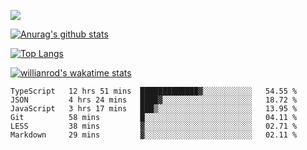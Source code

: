 ![](https://blog-img-1252233196.cos.ap-guangzhou.myqcloud.com/github-home.png)
     
[![Anurag's github stats](https://github-readme-stats.vercel.app/api?username=BB-Code&count_private=true&show_icons=true)](https://github.com/BB-Code/github-readme-stats)

[![Top Langs](https://github-readme-stats.vercel.app/api/top-langs/?username=BB-Code&layout=compact)](https://github.com/BB-Code/github-readme-stats)

[![willianrod's wakatime stats](https://github-readme-stats.vercel.app/api/wakatime?username=bobocode&layout=compact)](https://github.com/BB-Code/github-readme-stats)

<!--
**BB-Code/BB-Code** is a ✨ _special_ ✨ repository because its `README.md` (this file) appears on your GitHub profile.

Here are some ideas to get you started:

- 🔭 I’m currently working on ...
- 🌱 I’m currently learning ...
- 👯 I’m looking to collaborate on ...
- 🤔 I’m looking for help with ...
- 💬 Ask me about ...
- 📫 How to reach me: ...
- 😄 Pronouns: ...
- ⚡ Fun fact: ...
-->

<!--START_SECTION:waka-->

```text
TypeScript   12 hrs 51 mins  █████████████▓░░░░░░░░░░░   54.55 %
JSON         4 hrs 24 mins   ████▓░░░░░░░░░░░░░░░░░░░░   18.72 %
JavaScript   3 hrs 17 mins   ███▒░░░░░░░░░░░░░░░░░░░░░   13.95 %
Git          58 mins         █░░░░░░░░░░░░░░░░░░░░░░░░   04.11 %
LESS         38 mins         ▓░░░░░░░░░░░░░░░░░░░░░░░░   02.71 %
Markdown     29 mins         ▓░░░░░░░░░░░░░░░░░░░░░░░░   02.11 %
```

<!--END_SECTION:waka-->



